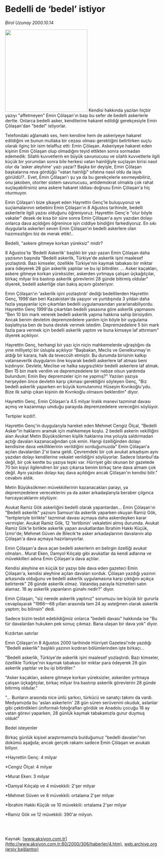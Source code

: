 # Bedelli de ‘bedel’ istiyor

*Birol Uzunay 2000.10.14*

<div>
 <p class="spot">
  <img border="0" height="268" src="/web/20020329150151im_/http://www.aksiyon.com.tr/2000/306/resimler/EMINCOLASAN.jpg"/>
  Kendisi hakkında yazılan hiçbir yazıyı "affetmeyen" Emin Çölaşan'ın başı bu sefer de bedelli askerlerle dertte. Onlarca bedelli asker, kendilerine hakaret edildiği gerekçesiyle Emin Çölaşan'dan "bedel" istiyorlar.
 </p>
 <p class="metin">
  Telefondaki ağlamaklı ses, hem kendine hem de askeriyeye hakaret edildiğini ve bunun mutlaka bir cezası olması gerektiğini belirtirken suçlu olarak ilginç bir isim telaffuz etti: Emin Çölaşan. Askeriyeye hakaret eden kişinin Emin Çölaşan olup olmadığını teyid ettikten sonra sormadan edemedik: Silahlı kuvvetlerin en büyük savunucusu ve silahlı kuvvetlerle ilgili küçük bir yorumdan sonra bile herkesi vatan hainliğiyle suçlayan birisi nasıl olur da 'asker aleyhine' yazı yazar? Başka bir deyişle, Emin Çölaşan başkalarına reva gördüğü "vatan hainliği" sıfatına nasıl oldu da layık görüldü!?.. Evet, Emin Çölaşan'ı şu ya da bu gerekçelerle sevmeyebiliriz, onu jakoben, otoriter sistem savunucusu, antidemokrat olmakla çok rahat suçlayabilirsiniz ama askere hakaret iddiası doğrusu Emin Çölaşan'a hiç oturmuyor.
 </p>
 <p class="metin">
  Emin Çölaşan'ı bize şikayet eden Hayrettin Genç'le buluşuyoruz ve suçlamalarının sebebini Emin Çölaşan'ın 8 Ağustos tarihinde, bedelli askerlerle ilgili yazısı olduğunu öğreniyoruz. Hayrettin Genç'e "olur böyle vakalar" desek de kısa bir süre sonra Emin Çölaşan'a aynı yazıdan dolayı onlarca dava açıldığını öğrenince işin ciddiye bindiğini farkediyoruz. En sıkı duygularla askerleri seven Emin Çölaşan'ın bedelli askerlere olan hazımsızlığını biz de merak ettik!..
 </p>
 <p class="metin">
  Bedelli, "askere gitmeye korkan yüreksiz" midir?
 </p>
 <p class="metin">
  8 Ağustos'ta 'Bedelli Askerlik' başlıklı bir yazı yazan Emin Çölaşan daha yazısının başında "Bedelli askerlik, Türkiye'de askerlik işini maalesef yozlaştırdı. Bazı kimseler, özellikle Türkiye'nin kaymak tabakası bir miktar para ödeyerek 28 gün askerlik yaptılar ve bu işi bitirdiler. ... Asker kaçakları, askere gitmeye korkan yüreksizler, askerden yırtmaya çalışan üçkağıtçılar, birkaç milyar lira bastırıp askerlik görevlerini 28 günde bitirmiş oldular" diyerek, bedelli askerliğe olan bakış açısını gösteriyor.
 </p>
 <p class="metin">
  Emin Çölaşan'ın 'askerlik işini yozlaştırdı' dediği bedellilerden Hayrettin Genç, 1996'dan beri Kazakistan'da yaşıyor ve yurtdışında 3 yıldan daha fazla yaşayanlar için çıkartılan bedelli uygulamasından yararlanabiliyordu. Hayrettin Genç 1999'da çıkartılan bedelli yasasına göre askerlik yapmasını "Ben 10 bin mark vererek bedelli askerlik yapma hakkına sahip birisiydim. Ancak benim devletim depremzedelere yardım için böyle bir uygulama başlattıysa ben de buna destek vermek istedim. Depremzedelere 5 bin mark fazla para vermek için bedelli askerlik yaptım ve buna kimseye laf attırmam" diyerek açıklıyor.
 </p>
 <p class="metin">
  Hayrettin Genç, herhangi bir yazı için niçin mahkemelerde uğraştığını da yine milliyetçi bir üslupla açıklıyor "Başbakan, Meclis ve Genelkurmay'ın aldığı bir karara, halk da teveccüh etmiştir. Bu durumda birisinin kalkıp vatanseverlik duygularını öne koyarak bedelli askerlere laf atması beni kızdırıyor. Devlete, Meclise ve halka saygısızlıktır bedelli askerlere laf atmak. Ben 15 bin mark verdim ve depremzedelere bir nebze olsun yardımda bulundum; Emin Bey depremzeler için ne yapmış?" Yazılan yazıya herşeyden önce devletin karşı çıkması gerektiğini söyleyen Genç, "Biz bedelli askerlik yaparken en büyük komutanımız Hüseyin Kıvrıkoğlu'ydu. Bize ilk sahip çıkan kişinin de Kıvrıkoğlu olmasını beklerdim" diyor.
 </p>
 <p class="metin">
  Hayrettin Genç, Emin Çölaşan'a 4.5 milyar liralık manevi tazminat davası açmış ve kazanmayı umduğu parayıda depremzedelere vereceğini söylüyor.
 </p>
 <p class="metin">
  Tertipler kızdı!!.
 </p>
 <p class="metin">
  Hayrettin Genç'in duygularıyla hareket eden Mehmet Cengiz Ölçal, "Bedelli Asker"in haklarını aramak için mahkemeye koştu. 2 bedelli askerin vekilliğini alan Avukat Metin Büyüksökmen kişilik haklarına ima yoluyla saldırmadan açtığı davaları kazanacağından çok emin. Hangi özelliğinden dolayı kendisine dava vekilliklerinin verildiğini sorduğumuzda" Emin Çölaşan'a açılan davalardan 2'si bana geldi. Çevremdeki bir çok avukat arkadışım aynı yazıdan dolayı kendilerine vekalet verildiğini söylüyorlar. Sadece İstanbul'da değil, bir çok kentte bu yazıya tepki var. Hürriyet gibi okunan bir gazetede 70 bin kişiyi ilgilendiren bir yazı çıkarsa benim birkaç tane dava almam çok değil. Aynı yazıdan dolayı kaç dava açıldığını ancak Çölaşan'ın kendisi bilir." cevabını aldık.
 </p>
 <p class="metin">
  Metin Büyüksökmen müvekkillerinin kazanacakları parayı, ya depremzedelere vereceklerini ya da asker arkadaşlarıyla beraber çılgınca harcayacaklarını söylüyor.
 </p>
 <p class="metin">
  Avukat Ramiz Gök askerliğini bedelli olarak yapanlardan... Emin Çölaşan'ın "Bedelli askerlik" yazısını Samsun'da askerlik yaparken okuyan Ramiz Gök, "tertipleriyle birlikte" tazminat davası açmaya daha askerdeyken karar vermişler. Avukat Ramiz Gök, 12 'tertibinin' vekaletini almış durumda. Avukat Ramiz Gök'le birlikte askerlik yapan avukatlardan İbrahim Hakkı Küçük, İzmir'de; Mehmet Güven de Bilecik'te asker arkadaşlarının davalarını alıp Çölaşan'a dava açmaya hazırlanıyorlar.
 </p>
 <p class="metin">
  Emin Çölaşan'a dava açan bedelli askerlerin en belirgin özelliği avukat olmaları.. Murat Eken, Damyol Kılıçalp gibi avukatlar da kendi adlarına ve müvekkilleri adına Emin Çölaşan'a dava açtılar.
 </p>
 <p class="metin">
  Kendisi aleyhine en küçük bir yazıyı bile dava eden gazeteci Emin Çölaşan'a, kendisi aleyhine açılan davaları sorduk. Çölaşan yazdığı yazının arkasında olduğunu ve bedelli askerlik uygulamasına karşı çıktığını açıkça belirterek" 28 günde askerlik olmaz. Vatandaş parayla hizmetleri satın alamaz. 18 ay askerlik yapanların günahı nedir?" diyor.
 </p>
 <p class="metin">
  Emin Çölaşan, "siz nerede askerlik yaptınız" sorumuzu ise büyük bir gururla cevaplayarak "1966—68 yılları arasında tam 24 ay asteğmen olarak askerlik yaptım; bu bilinsin" dedi.
 </p>
 <p class="metin">
  Sadece bizim tesbit edebildiğimiz onlarca "bedelli davası" hakkında ise "Bu tür davalardan hukuken pek sonuç çıkmaz. Bana ulaşan bir dava yok" diyor.
 </p>
 <p class="arabaslik">
  Kızdırtan satırlar
 </p>
 <p class="metin">
  Emin Çölaşan'ın 8 Ağustos 2000 tarihinde Hürriyet Gazetesi'nde yazdığı "Bedelli askerlik" başlıklı yazının kızdıran bölümlerinden işte birkaçı...
 </p>
 <p class="metin">
  "Bedelli askerlik, Türkiye'de askerlik işini maalesef yozlaştırdı. Bazı kimseler, özellikle Türkiye'nin kaymak tabakası bir miktar para ödeyerek 28 gün askerlik yaptılar ve bu işi bitirdiler."
 </p>
 <p class="metin">
  "Asker kaçakları, askere gitmeye korkan yüreksizler, askerden yırtmaya çalışan üçkağıtçılar, birkaç milyar lira bastırıp askerlik görevlerini 28 günde bitirmiş oldular."
 </p>
 <p class="metin">
  "... Bunların arasında nice ünlü şarkıcı, türkücü ve sanatçı takımı da vardı. Medyamızda bu 'aslan askerlerin' 28 gün süren serüvenini okuduk, aslanlar gibi çektirdikleri üniformalı fotoğrafları gördük ve Anadolu çocuğu 18 ay vatan görevi yaparken, 28 günlük kaymak tabakamızla gurur duymuş olduk!"
 </p>
 <p class="arabaslik">
  Bedel isteyenler
 </p>
 <p class="metin">
  Birkaç günlük kişisel araştırmamızla bulduğumuz "bedelli davaları"nın dokümü aşağıda; ancak gerçek rakamı sadece Emin Çölaşan ve avukatı biliyor.
 </p>
 <p class="metin">
  *Hayrettin Genç: 4 milyar
 </p>
 <p class="metin">
  *Cengiz Ölçal: 4 milyar
 </p>
 <p class="metin">
  *Murat Eken: 3 milyar
 </p>
 <p class="metin">
  *Damyal Kılıçalp ve 4 müvekkili: 2'şer milyar
 </p>
 <p class="metin">
  *Mehmet Güven ve 8 müvekkili: ortalama 2'şer milyar
 </p>
 <p class="metin">
  *İbrahim Hakkı Küçük ve 10 müvekkili: ortalama 2'şer milyar
 </p>
 <p class="metin">
  *Ramiz Gök ve 12 müvekkili: 390'ar milyon.
 </p>
 <p class="metin">
  <br/>
  <br/>
 </p>
</div>

Kaynak: [www.aksiyon.com.tr](http://www.aksiyon.com.tr:80/2000/306/haberler/4.htm), [web.archive.org (arşiv bağlantısı)](http://web.archive.org/web/20020329150151/http://www.aksiyon.com.tr:80/2000/306/haberler/4.htm)
